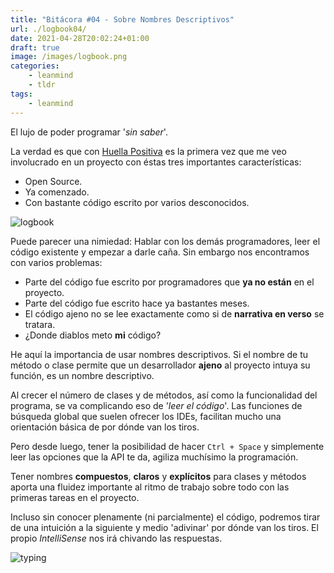 ```yaml
---
title: "Bitácora #04 - Sobre Nombres Descriptivos"
url: ./logbook04/
date: 2021-04-28T20:02:24+01:00
draft: true
image: /images/logbook.png
categories:
    - leanmind
    - tldr
tags:
    - leanmind
---
```


El lujo de poder programar '_sin saber_'.

<!--more-->

La verdad es que con [Huella Positiva](https://github.com/ayudadigital/huelladigital-backend) es la primera vez que me veo involucrado en un proyecto con éstas tres importantes características:

-   Open Source.
-   Ya comenzado.
-   Con bastante código escrito por varios desconocidos.

![logbook](../../../images/ship.gif)

Puede parecer una nimiedad: Hablar con los demás programadores, leer el código existente y empezar a darle caña.
Sin embargo nos encontramos con varios problemas:

-   Parte del código fue escrito por programadores que **ya no están** en el proyecto.
-   Parte del código fue escrito hace ya bastantes meses.
-   El código ajeno no se lee exactamente como si de **narrativa en verso** se tratara.
-   ¿Donde diablos meto **mi** código?

He aquí la importancia de usar nombres descriptivos.
Si el nombre de tu método o clase permite que un desarrollador **ajeno** al proyecto intuya su función, es un nombre descriptivo.

Al crecer el número de clases y de métodos, así como la funcionalidad del programa, se va complicando eso de '_leer el código_'.
Las funciones de búsqueda global que suelen ofrecer los IDEs, facilitan mucho una orientación básica de por dónde van los tiros.

Pero desde luego, tener la posibilidad de hacer `Ctrl + Space` y simplemente leer las opciones que la API te da, agiliza muchísimo la programación.

Tener nombres **compuestos**, **claros** y **explícitos** para clases y métodos aporta una fluidez importante al ritmo de trabajo sobre todo con las primeras tareas en el proyecto.

Incluso sin conocer plenamente (ni parcialmente) el código, podremos tirar de una intuición a la siguiente y medio 'adivinar' por dónde van los tiros.
El propio _IntelliSense_ nos irá chivando las respuestas.

![typing](../../../images/typing.gif)
